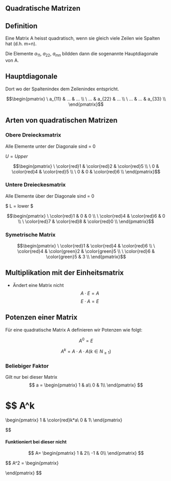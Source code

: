 ## Quadratische Matrizen

## Definition
Eine Matrix A heisst quadratisch, wenn sie gleich viele Zeilen wie Spalten hat (d.h. m=n).

Die Elemente $a_{11}$, $a_{22}$, $a_{mn}$ bildden dann die sogenannte Hauptdiagonale von A.


## Hauptdiagonale
Dort wo der Spaltenindex dem Zeilenindex entspricht.

$$\begin{pmatrix}
\ a_{11} & ...  & ... \\
\ ... & a_{22}  & ... \\
\ ... & ...  & a_{33} \\
\end{pmatrix}$$


## Arten von quadratischen Matrizen

### Obere Dreiecksmatrix
Alle Elemente unter der Diagonale sind = 0

$U = Upper$

$$\begin{pmatrix}
\ \color{red}1 & \color{red}2  & \color{red}5 \\
\ 0 & \color{red}4  & \color{red}5 \\
\ 0 & 0  & \color{red}6 \\
\end{pmatrix}$$


### Untere Dreieckesmatrix
Alle Elemente über der Diagonale sind = 0

$ L = lower $

$$\begin{pmatrix}
\ \color{red}1 & 0  & 0 \\
\ \color{red}4 & \color{red}6  & 0 \\
\ \color{red}7 & \color{red}8  & \color{red}0 \\
\end{pmatrix}$$

### Symetrische Matrix

$$\begin{pmatrix}
\ \color{red}1 & \color{red}4  & \color{red}6 \\
\ \color{red}4 & \color{green}2  & \color{green}5 \\
\ \color{red}6 & \color{green}5  & 3 \\
\end{pmatrix}$$

## Multiplikation mit der Einheitsmatrix


- Ändert eine Matrix nicht
$$ A \cdot E = A $$
$$ E \cdot A = E $$

## Potenzen einer Matrix
Für eine quadratische Matrix A definieren wir Potenzen wie folgt:

$$ A^0 = E $$

$$ A^k = A \cdot A \cdot A
(k \in N_{\geq1})$$

### Beliebiger Faktor
Gilt nur bei dieser Matrix
$$ a =
\begin{pmatrix}
1 & a\\
0 & 1\\
\end{pmatrix}
$$

$$ A^k 
=
\begin{pmatrix}
1 & \color{red}k*a\\
0 & 1\\
\end{pmatrix}

$$

#### Funktioniert bei dieser nicht
$$
A=
\begin{pmatrix}
1 & 2\\
-1 & 0\\
\end{pmatrix}
$$

$$
A^2 =
\begin{pmatrix}

\end{pmatrix}
$$